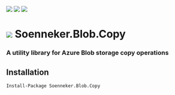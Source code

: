 [![](https://img.shields.io/nuget/v/Soenneker.Blob.Copy.svg?style=for-the-badge)](https://www.nuget.org/packages/Soenneker.Blob.Copy/)
[![](https://img.shields.io/github/actions/workflow/status/soenneker/soenneker.blob.copy/publish.yml?style=for-the-badge)](https://github.com/soenneker/soenneker.blob.copy/actions/workflows/publish.yml)
[![](https://img.shields.io/nuget/dt/Soenneker.Blob.Copy.svg?style=for-the-badge)](https://www.nuget.org/packages/Soenneker.Blob.Copy/)

# ![](https://user-images.githubusercontent.com/4441470/224455560-91ed3ee7-f510-4041-a8d2-3fc093025112.png) Soenneker.Blob.Copy
### A utility library for Azure Blob storage copy operations

## Installation

```
Install-Package Soenneker.Blob.Copy
```
